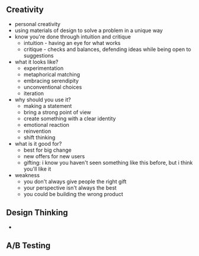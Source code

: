 ## Creativity
* personal creativity
* using materials of design to solve a problem in a unique way
* know you're done through intuition and critique
    * intuition - having an eye for what works
    * critique - checks and balances, defending ideas while being open to suggestions
* what it looks like?
    * experimentation
    * metaphorical matching
    * embracing serendipity
    * unconventional choices
    * iteration
* why should you use it?
    * making a statement
    * bring a strong point of view
    * create something with a clear identity
    * emotional reaction
    * reinvention
    * shift thinking
* what is it good for?
    * best for big change
    * new offers for new users
    * gifting: i know you haven't seen something like this before, but i think you'll like it
* weakness
    * you don't always give people the right gift
    * your perspective isn't always the best
    * you could be building the wrong product

## Design Thinking
* 

## A/B Testing